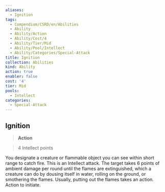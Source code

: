 ```yaml
---
aliases:
  - Ignition
tags:
  - Compendium/CSRD/en/Abilities
  - Ability
  - Ability/Action
  - Ability/Cost/4
  - Ability/Tier/Mid
  - Ability/Pool/Intellect
  - Ability/Categories/Special-Attack
title: Ignition
collection: Abilities
kind: Ability
action: true
enabler: false
cost: '4'
tier: Mid
pools:
  - Intellect
categories:
  - Special-Attack
---
```

## Ignition    
>**Action**    
>4 Intellect points  
    
You designate a creature or flammable object you can see within short range to catch fire. This is an Intellect attack. The target takes 6 points of ambient damage per round until the flames are extinguished, which a creature can do by dousing itself in water, rolling on the ground, or smothering the flames. Usually, putting out the flames takes an action. Action to initiate.
